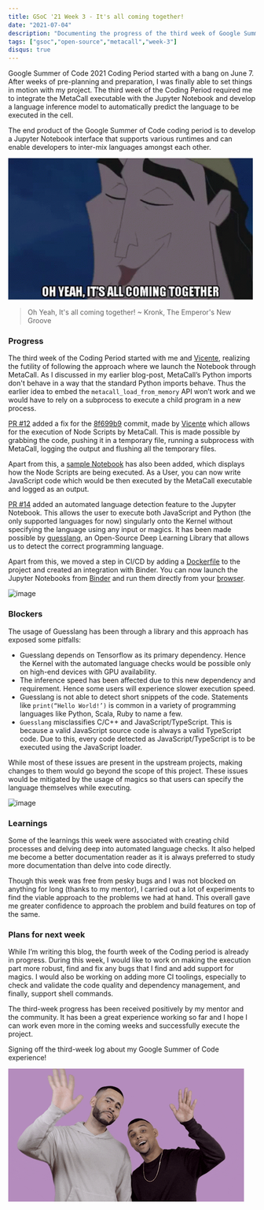 ```yaml
---
title: GSoC '21 Week 3 - It's all coming together!
date: "2021-07-04"
description: "Documenting the progress of the third week of Google Summer of Code"
tags: ["gsoc","open-source","metacall","week-3"]
disqus: true
---
```


Google Summer of Code 2021 Coding Period started with a bang on June 7. After weeks of pre-planning and preparation, I was finally able to set things in motion with my project. The third week of the Coding Period required me to integrate the MetaCall executable with the Jupyter Notebook and develop a language inference model to automatically predict the language to be executed in the cell.

The end product of the Google Summer of Code coding period is to develop a Jupyter Notebook interface that supports various runtimes and can enable developers to inter-mix languages amongst each other.

![image](its-all-coming-together.gif)

> Oh Yeah, It's all coming together! ~ Kronk, The Emperor's New Groove

### Progress

The third week of the Coding Period started with me and [Vicente](https://github.com/viferga), realizing the futility of following the approach where we launch the Notebook through MetaCall. As I discussed in my earlier blog-post, MetaCall’s Python imports don't behave in a way that the standard Python imports behave. Thus the earlier idea to embed the `metacall_load_from_memory` API won’t work and we would have to rely on a subprocess to execute a child program in a new process.

[PR #12](https://github.com/metacall/jupyter-kernel/pull/12) added a fix for the [8f699b9](https://github.com/metacall/jupyter-kernel/commit/8f699b9c24021d0615c3f769625dedc28930a6df) commit, made by [Vicente](https://github.com/viferga) which allows for the execution of Node Scripts by MetaCall. This is made possible by grabbing the code, pushing it in a temporary file, running a subprocess with MetaCall, logging the output and flushing all the temporary files.

Apart from this, a [sample Notebook](https://github.com/metacall/jupyter-kernel/blob/4091b04de13d3c36c9c7813715504a1544b3b58f/examples/JavaScript_Example_Notebook.ipynb) has also been added, which displays how the Node Scripts are being executed. As a User, you can now write JavaScript code which would be then executed by the MetaCall executable and logged as an output.

[PR #14](https://github.com/metacall/jupyter-kernel/pull/14) added an automated language detection feature to the Jupyter Notebook. This allows the user to execute both JavaScript and Python (the only supported languages for now) singularly onto the Kernel without specifying the language using any input or magics. It has been made possible by [guesslang](https://guesslang.readthedocs.io/en/latest/), an Open-Source Deep Learning Library that allows us to detect the correct programming language.

Apart from this, we moved a step in CI/CD by adding a [Dockerfile](https://github.com/metacall/jupyter-kernel/blob/master/Dockerfile) to the project and created an integration with Binder. You can now launch the Jupyter Notebooks from [Binder](https://mybinder.org/) and run them directly from your [browser](https://mybinder.org/v2/gh/metacall/jupyter-kernel/master).

![image](engage.gif)

### Blockers

The usage of Guesslang has been through a library and this approach has exposed some pitfalls:

-   Guesslang depends on Tensorflow as its primary dependency. Hence the Kernel with the automated language checks would be possible only on high-end devices with GPU availability.
-   The inference speed has been affected due to this new dependency and requirement. Hence some users will experience slower execution speed.
-   Guesslang is not able to detect short snippets of the code. Statements like `print(“Hello World!’)` is common in a variety of programming languages like Python, Scala, Ruby to name a few.
-   `Guesslang` misclassifies C/C++ and JavaScript/TypeScript. This is because a valid JavaScript source code is always a valid TypeScript code. Due to this, every code detected as JavaScript/TypeScript is to be executed using the JavaScript loader.

While most of these issues are present in the upstream projects, making changes to them would go beyond the scope of this project. These issues would be mitigated by the usage of magics so that users can specify the language themselves while executing.

![image](open-source.gif)

### Learnings

Some of the learnings this week were associated with creating child processes and delving deep into automated language checks. It also helped me become a better documentation reader as it is always preferred to study more documentation than delve into code directly.

Though this week was free from pesky bugs and I was not blocked on anything for long (thanks to my mentor), I carried out a lot of experiments to find the viable approach to the problems we had at hand. This overall gave me greater confidence to approach the problem and build features on top of the same.

### Plans for next week

While I’m writing this blog, the fourth week of the Coding period is already in progress. During this week, I would like to work on making the execution part more robust, find and fix any bugs that I find and add support for magics. I would also be working on adding more CI toolings, especially to check and validate the code quality and dependency management, and finally, support shell commands.

The third-week progress has been received positively by my mentor and the community. It has been a great experience working so far and I hope I can work even more in the coming weeks and successfully execute the project.

Signing off the third-week log about my Google Summer of Code experience!

![image](good-bye.gif)
